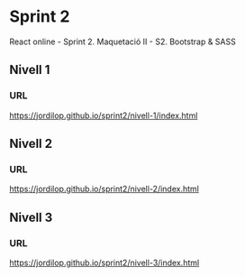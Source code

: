 # Sprint 2
React online - Sprint 2. Maquetació II - S2. Bootstrap &amp; SASS

## Nivell 1
### URL
https://jordilop.github.io/sprint2/nivell-1/index.html

## Nivell 2
### URL
https://jordilop.github.io/sprint2/nivell-2/index.html

## Nivell 3
### URL
https://jordilop.github.io/sprint2/nivell-3/index.html